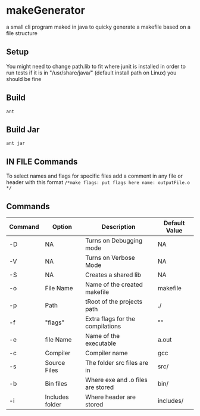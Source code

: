 # makeGenerator
a small cli program maked in java to quicky generate a makefile based on a file structure

## Setup
  You might need to change path.lib to fit where junit
  is installed in order to run tests if it is in
  "/usr/share/java/" (default install path on Linux) you should be fine

## Build
`ant`
## Build Jar
`ant jar`

## IN FILE Commands
To select names and flags for specific files add a comment in any file or header with this format
`
/*make
  flags: put flags here
  name: outputFile.o
 */
`

## Commands
| Command | Option          | Description                       | Default Value |
|---------|-----------------|-----------------------------------|---------------|
| -D      | NA              | Turns on Debugging mode           | NA            |
| -V      | NA              | Turns on Verbose Mode             | NA            |
| -S      | NA              | Creates a shared lib              | NA            |
| -o      | File Name       | Name of the created makefile      | makefile      |
| -p      | Path            | tRoot of the projects path        | ./            |
| -f      | "flags"         | Extra flags for the compilations  | ""            |
| -e      | file Name       | Name of the executable            | a.out         |
| -c      | Compiler        | Compiler name                     | gcc           |
| -s      | Source Files    | The folder src files are in       | src/          |
| -b      | Bin files       | Where exe and .o files are stored | bin/          |
| -i      | Includes folder | Where header are stored           | includes/     |
